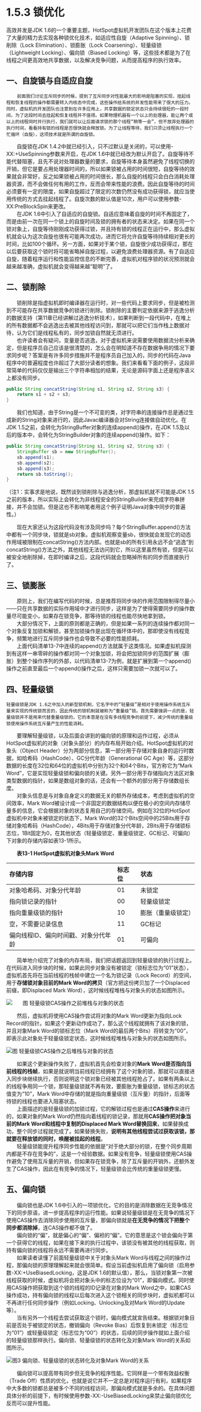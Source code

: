 # 1.5.3 锁优化

高效并发是JDK 1.6的一个重要主题，HotSpot虚拟机开发团队在这个版本上花费了大量的精力去实现各种锁优化技术，如适应性自旋（Adaptive Spinning）、锁削除（Lock Elimination）、锁膨胀（Lock Coarsening）、轻量级锁（Lightweight Locking）、偏向锁（Biased Locking）等，这些技术都是为了在线程之间更高效地共享数据，以及解决竞争问题，从而提高程序的执行效率。 

## 一、**自旋锁与自适应自旋** 

        前面我们讨论互斥同步的时候，提到了互斥同步对性能最大的影响是阻塞的实现，挂起线程和恢复线程的操作都需要转入内核态中完成，这些操作给系统的并发性能带来了很大的压力。同时，虚拟机的开发团队也注意到在许多应用上，共享数据的锁定状态只会持续很短的一段时间，为了这段时间去挂起和恢复线程并不值得。如果物理机器有一个以上的处理器，能让两个或以上的线程同时并行执行，我们就可以让后面请求锁的那个线程“稍等一会”，但不放弃处理器的执行时间，看看持有锁的线程是否很快就会释放锁。为了让线程等待，我们只须让线程执行一个忙循环（自旋），这项技术就是所谓的自旋锁。   
　　自旋锁在JDK 1.4.2中就已经引入，只不过默认是关闭的，可以使用-XX:+UseSpinning参数来开启，在JDK 1.6中就已经改为默认开启了。自旋等待不能代替阻塞，且先不说对处理器数量的要求，自旋等待本身虽然避免了线程切换的开销，但它是要占用处理器时间的，所以如果锁被占用的时间很短，自旋等待的效果就会非常好，反之如果锁被占用的时间很长，那么自旋的线程只会白白消耗处理器资源，而不会做任何有用的工作，反而会带来性能的浪费。因此自旋等待的时间必须要有一定的限度，如果自旋超过了限定的次数仍然没有成功获得锁，就应当使用传统的方式去挂起线程了。自旋次数的默认值是10次，用户可以使用参数-XX:PreBlockSpin来更改。   
　　在JDK 1.6中引入了自适应的自旋锁。自适应意味着自旋的时间不再固定了，而是由前一次在同一个锁上的自旋时间及锁的拥有者的状态来决定。如果在同一个锁对象上，自旋等待刚刚成功获得过锁，并且持有锁的线程正在运行中，那么虚拟机就会认为这次自旋也很有可能再次成功，进而它将允许自旋等待持续相对更长的时间，比如100个循环。另一方面，如果对于某个锁，自旋很少成功获得过，那在以后要获取这个锁时将可能省略掉自旋过程，以避免浪费处理器资源。有了自适应自旋，随着程序运行和性能监控信息的不断完善，虚拟机对程序锁的状况预测就会越来越准确，虚拟机就会变得越来越“聪明”了。 

## **二、锁削除** 

　　锁削除是指虚拟机即时编译器在运行时，对一些代码上要求同步，但是被检测到不可能存在共享数据竞争的锁进行削除。锁削除的主要判定依据来源于逃逸分析的数据支持（第11章已经讲解过逃逸分析技术），如果判断到一段代码中，在堆上的所有数据都不会逃逸出去被其他线程访问到，那就可以把它们当作栈上数据对待，认为它们是线程私有的，同步加锁自然就无须进行。   
　　也许读者会有疑问，变量是否逃逸，对于虚拟机来说需要使用数据流分析来确定，但是程序员自己应该是很清楚的，怎么会在明知道不存在数据争用的情况下要求同步呢？答案是有许多同步措施并不是程序员自己加入的，同步的代码在Java程序中的普遍程度也许超过了大部分读者的想象。我们来看看下面的例子，这段非常简单的代码仅仅是输出三个字符串相加的结果，无论是源码字面上还是程序语义上都没有同步。 

```java
public String concatString(String s1, String s2, String s3) {  
    return s1 + s2 + s3;  
}  
```

　　我们也知道，由于String是一个不可变的类，对字符串的连接操作总是通过生成新的String对象来进行的，因此Javac编译器会对String连接做自动优化。在JDK 1.5之前，会转化为StringBuffer对象的连续append\(\)操作，在JDK 1.5及以后的版本中，会转化为StringBuilder对象的连续append\(\)操作。如下：

```java
public String concatString(String s1, String s2, String s3) {  
    StringBuffer sb = new StringBuffer();  
    sb.append(s1);  
    sb.append(s2);  
    sb.append(s3);  
    return sb.toString();  
}  
```

（注1：实事求是地说，既然谈到锁削除与逃逸分析，那虚拟机就不可能是JDK 1.5之前的版本，所以实际上会转化为非线程安全的StringBuilder来完成字符串拼接，并不会加锁。但是这也不影响笔者用这个例子证明Java对象中同步的普遍性。）   
  
　　现在大家还认为这段代码没有涉及同步吗？每个StringBuffer.append\(\)方法中都有一个同步块，锁就是sb对象。虚拟机观察变量sb，很快就会发现它的动态作用域被限制在concatString\(\)方法内部。也就是sb的所有引用永远不会“逃逸”到concatString\(\)方法之外，其他线程无法访问到它，所以这里虽然有锁，但是可以被安全地削除掉，在即时编译之后，这段代码就会忽略掉所有的同步而直接执行了。 

## **三、锁膨胀** 

　　原则上，我们在编写代码的时候，总是推荐将同步块的作用范围限制得尽量小——只在共享数据的实际作用域中才进行同步，这样是为了使得需要同步的操作数量尽可能变小，如果存在锁竞争，那等待锁的线程也能尽快地拿到锁。   
　　大部分情况下，上面的原则都是正确的，但是如果一系列的连续操作都对同一个对象反复加锁和解锁，甚至加锁操作是出现在循环体中的，那即使没有线程竞争，频繁地进行互斥同步操作也会导致不必要的性能损耗。   
　　上面代码清单13-7中连续的append\(\)方法就属于这类情况。如果虚拟机探测到有这样一串零碎的操作都对同一个对象加锁，将会把加锁同步的范围扩展（膨胀）到整个操作序列的外部，以代码清单13-7为例，就是扩展到第一个append\(\)操作之前直至最后一个append\(\)操作之后，这样只需要加锁一次就可以了。 

## **四、轻量级锁** 

    轻量级锁是JDK 1.6之中加入的新型锁机制，它名字中的“轻量级”是相对于使用操作系统互斥量来实现的传统锁而言的，因此传统的锁机制就被称为“重量级”锁。首先需要强调一点的是，轻量级锁并不是用来代替重量级锁的，它的本意是在没有多线程竞争的前提下，减少传统的重量级锁使用操作系统互斥量产生的性能消耗。   
　　要理解轻量级锁，以及后面会讲到的偏向锁的原理和运作过程，必须从HotSpot虚拟机的对象（对象头部分）的内存布局开始介绍。HotSpot虚拟机的对象头（Object Header）分为两部分信息，第一部分用于存储对象自身的运行时数据，如哈希码（HashCode）、GC分代年龄（Generational GC Age）等，这部分数据的长度在32位和64位的虚拟机中分别为32个和64个Bits，官方称它为“Mark Word”，它是实现轻量级锁和偏向锁的关键。另外一部分用于存储指向方法区对象类型数据的指针，如果是数组对象的话，还会有一个额外的部分用于存储数组长度。  
　　对象头信息是与对象自身定义的数据无关的额外存储成本，考虑到虚拟机的空间效率，Mark Word被设计成一个非固定的数据结构以便在极小的空间内存储尽量多的信息，它会根据对象的状态复用自己的存储空间。例如在32位的HotSpot虚拟机中对象未被锁定的状态下，Mark Word的32个Bits空间中的25Bits用于存储对象哈希码（HashCode），4Bits用于存储对象分代年龄，2Bits用于存储锁标志位，1Bit固定为0，在其他状态（轻量级锁定、重量级锁定、GC标记、可偏向）下对象的存储内容如表13-1所示。   
  
　　**表13-1 HotSpot虚拟机对象头Mark Word**

| **存储内容** | **标志位** | **状态** |
| :--- | :--- | :--- |
| 对象哈希码、对象分代年龄 | 01 | 未锁定 |
| 指向锁记录的指针 | 00 | 轻量级锁定 |
| 指向重量级锁的指针 | 10 | 膨胀（重量级锁定） |
| 空，不需要记录信息 | 11 | GC标记 |
| 偏向线程ID、偏向时间戳、对象分代年龄 | 01 | 可偏向 |

  
　　简单地介绍完了对象的内存布局，我们把话题返回到轻量级锁的执行过程上。在代码进入同步块的时候，如果此同步对象没有被锁定（锁标志位为“01”状态），虚拟机首先将在当前线程的栈帧中建立一个名为锁记录（Lock Record）的空间，用于**存储锁对象目前的Mark Word的拷贝**（官方把这份拷贝加了一个Displaced前缀，即Displaced Mark Word），这时候线程堆栈与对象头的状态如图所示。 

![&#x3000;&#x3000;&#x56FE; &#x8F7B;&#x91CF;&#x7EA7;&#x9501;CAS&#x64CD;&#x4F5C;&#x4E4B;&#x524D;&#x5806;&#x6808;&#x4E0E;&#x5BF9;&#x8C61;&#x7684;&#x72B6;&#x6001;](../../../.gitbook/assets/image%20%2816%29.png)

　　然后，虚拟机将使用CAS操作尝试将对象的Mark Word更新为指向Lock Record的指针。如果这个更新动作成功了，那么这个线程就拥有了该对象的锁，并且对象Mark Word的锁标志位（Mark Word的最后两个Bits）将转变为“00”，即表示此对象处于轻量级锁定状态，这时候线程堆栈与对象头的状态如图所示。 

![&#x56FE; &#x8F7B;&#x91CF;&#x7EA7;&#x9501;CAS&#x64CD;&#x4F5C;&#x4E4B;&#x540E;&#x5806;&#x6808;&#x4E0E;&#x5BF9;&#x8C61;&#x7684;&#x72B6;&#x6001;](../../../.gitbook/assets/image%20%28279%29.png)

 　　如果这个更新操作失败了，虚拟机首先会检查对象的**Mark Word是否指向当前线程的栈帧**，如果是就说明当前线程已经拥有了这个对象的锁，那就可以直接进入同步块继续执行，否则说明这个锁对象已经被其他线程抢占了。如果有两条以上的线程争用同一个锁，那轻量级锁就不再有效，要膨胀为重量级锁，锁标志的状态值变为“10”，Mark Word中存储的就是指向重量级锁（互斥量）的指针，后面等待锁的线程也要进入阻塞状态。   
　　上面描述的是轻量级锁的加锁过程，它的解锁过程也是通过**CAS操作**来进行的，如果对象的Mark Word仍然指向着线程的锁记录，那就用**CAS操作把对象当前的Mark Word和线程中复制的Displaced Mark Word替换回来**，如果替换成功，整个同步过程就完成了。如果替换失败，**说明有其他线程尝试过获取该锁，那就要在释放锁的同时，唤醒被挂起的线程**。   
　　轻量级锁能提升程序同步性能的依据是“对于绝大部分的锁，在整个同步周期内都是不存在竞争的”，这是一个经验数据。如果没有竞争，轻量级锁使用CAS操作避免了使用互斥量的开销，但如果存在锁竞争，除了互斥量的开销外，还额外发生了CAS操作，因此在有竞争的情况下，轻量级锁会比传统的重量级锁更慢。 

## **五、偏向锁** 

　　偏向锁也是JDK 1.6中引入的一项锁优化，它的目的是消除数据在无竞争情况下的同步原语，进一步提高程序的运行性能。如果说轻量级锁是在无竞争的情况下使用CAS操作去消除同步使用的互斥量，那偏向锁就是**在无竞争的情况下把整个同步都消除掉**，连CAS操作都不做了。   
　　偏向锁的“偏”，就是偏心的“偏”、偏袒的“偏”。它的意思是这个锁会偏向于第一个获得它的线程，如果在接下来的执行过程中，该锁没有被其他的线程获取，则持有偏向锁的线程将永远不需要再进行同步。   
　　如果读者读懂了前面轻量级锁中关于对象头Mark Word与线程之间的操作过程，那偏向锁的原理理解起来就会很简单。假设当前虚拟机启用了偏向锁（启用参数-XX:+UseBiasedLocking，这是JDK 1.6的默认值），那么，当锁对象第一次被线程获取的时候，虚拟机将会把对象头中的标志位设为“01”，即偏向模式。同时使用CAS操作把获取到这个锁的线程的ID记录在对象的Mark Word之中，如果CAS操作成功，持有偏向锁的线程以后每次进入这个锁相关的同步块时，虚拟机都可以不再进行任何同步操作（例如Locking、Unlocking及对Mark Word的Update等）。  
　　当有另外一个线程去尝试获取这个锁时，偏向模式就宣告结束。根据锁对象目前是否处于被锁定的状态，撤销偏向（Revoke Bias）后恢复到未锁定（标志位为“01”）或轻量级锁定（标志位为“00”）的状态，后续的同步操作就如上面介绍的轻量级锁那样执行。偏向锁、轻量级锁的状态转化及对象Mark Word的关系如图所示。 

![&#x56FE;3 &#x504F;&#x5411;&#x9501;&#x3001;&#x8F7B;&#x91CF;&#x7EA7;&#x9501;&#x7684;&#x72B6;&#x6001;&#x8F6C;&#x5316;&#x53CA;&#x5BF9;&#x8C61;Mark Word&#x7684;&#x5173;&#x7CFB;](../../../.gitbook/assets/image%20%28242%29.png)

　　偏向锁可以提高带有同步但无竞争的程序性能。它同样是一个带有效益权衡（Trade Off）性质的优化，也就是说它并不一定总是对程序运行有利，如果程序中大多数的锁都总是被多个不同的线程访问，那偏向模式就是多余的。在具体问题具体分析的前提下，有时候使用参数-XX:-UseBiasedLocking来禁止偏向锁优化反而可以提升性能。 

